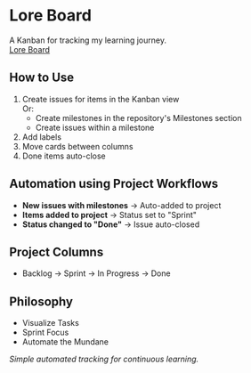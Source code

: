 # Lore Board

A Kanban for tracking my learning journey.\
[Lore Board](https://github.com/users/MarcyMarxy/projects/4/views/4)

## How to Use

1. Create issues for items in the Kanban view\
   Or:
   - Create milestones in the repository's Milestones section
   - Create issues within a milestone
2. Add labels
3. Move cards between columns
4. Done items auto-close

## Automation using Project Workflows

- **New issues with milestones** → Auto-added to project
- **Items added to project** → Status set to "Sprint"
- **Status changed to "Done"** → Issue auto-closed

## Project Columns

- Backlog → Sprint → In Progress → Done

## Philosophy

- Visualize Tasks
- Sprint Focus
- Automate the Mundane

*Simple automated tracking for continuous learning.*
